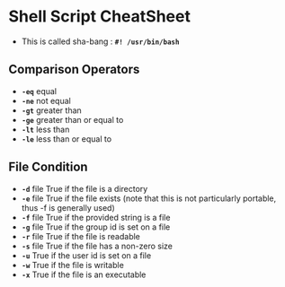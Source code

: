 # Shell Script CheatSheet

- This is called sha-bang : **`#! /usr/bin/bash`**

## Comparison Operators

- **`-eq`** equal
- **`-ne`** not equal
- **`-gt`** greater than
- **`-ge`** greater than or equal to
- **`-lt`** less than
- **`-le`** less than or equal to

## File Condition

- **`-d`** file True if the file is a directory
- **`-e`** file True if the file exists (note that this is not particularly portable, thus -f is generally used)
- **`-f`** file True if the provided string is a file
- **`-g`** file True if the group id is set on a file
- **`-r`** file True if the file is readable
- **`-s`** file True if the file has a non-zero size
- **`-u`** True if the user id is set on a file
- **`-w`** True if the file is writable
- **`-x`** True if the file is an executable
